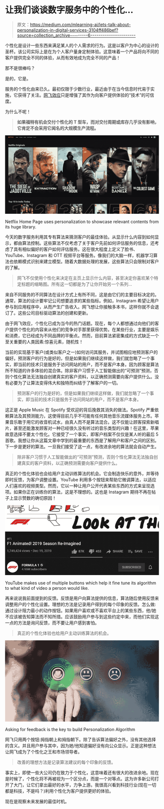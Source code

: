 # 让我们谈谈数字服务中的个性化…

> 原文：<https://medium.com/mlearning-ai/lets-talk-about-personalization-in-digital-services-3104ff486bef?source=collection_archive---------6----------------------->

个性化是设计一些东西来满足某人的个人需求的行为。这是以客户为中心的设计的圣杯。该公司实际上是在为个人客户量身定制体验。这意味着一个产品将向不同的客户提供完全不同的体验，从而有效地成为完全不同的产品！

那不是很棒吗？

是的，它是。

服务的个性化由来已久。最初仅限于少数行业，最近由于在当今信息时代易于实施，它获得了关注。[网飞效应](https://www.forbes.com/sites/blakemorgan/2019/02/19/what-is-the-netflix-effect/?sh=443c97155640)只是增强了其作为向客户提供体验的“技术”的可信度。

为什么不呢！

> **如果福特有机会交付个性化的 T 型车，而对交付周期或库存几乎没有影响，它肯定不会采用它闻名的大规模生产流程。**

![](img/1f003eadc0610f8937c31e007f28121e.png)

Netflix Home Page uses personalization to showcase relevant contents from its huge library.

今天的数字服务利用其专有算法来猜测客户的最佳体验。从显示什么内容到如何显示，都由算法控制。这些算法不仅考虑了关于客户先前如何评估服务的信息，还考虑了具有相似偏好的客户如何评估服务。这在很大程度上定义了脸书、YouTube、Instagram 和 OTT 视频平台等服务。像我们的大脑一样，机器学习算法也依赖模式识别来建立模型。随着大数据处理的发展，这些算法只会限制对客户的了解。

> 网飞不仅使用个性化来决定在主页上显示什么内容，甚至决定你喜欢某个特定标题的缩略图。所有这一切都是为了让你开始另一个系列…

来自不同服务的不同算法在设计方式上有所不同，这是由它们的主要目标决定的。通常，算法的设计要牢记公司想要追求的某些指标。例如，Instagram 希望让用户参与到应用程序中，从而产生广告收入。网飞想让你接触多本书，这样你就不会退订了。这些公司目标驱动算法的创建和更新。

由于网飞效应，个性化已成为当今的热门话题。现在，每个人都想通过向他们的客户提供个性化的内容来从他们的竞争对手那里获得优势。在某些行业，主要是娱乐和消费，它已经成为不同品牌的平衡点。然而，目前算法紧密集成的方式缺乏一个至关重要的人类因素:惊喜元素，随机性！

当前的实现基于客户(或类似客户之一)如何访问其服务，并试图相应地预测客户的偏好。预测客户的行为是好的，但是如果我们继续这样做，我们就忽略了一个事实，即当前的技术只是服务于访问网站的用户，而不是客户本身。因为顾客是算法所不知道的许多体验的混合体。除非客户习惯于人工智能做出的“可预测”预测，否则个性化算法无法独自创建真实的客户资料，以正确预测需要向客户提供什么。没有必要为了让算法变得伟大和独特而纠结于了解客户的一切。

> 预测客户的行为是好的，但是如果我们继续这样做，我们就忽略了一个事实，即当前的技术只是服务于访问网站的用户，而不是客户本身。

这正是 Apple Music 在 Spotify 受欢迎的背后挽救其消失的做法。Spotify 严重依赖算法及其预测能力，这使得目前几乎不可能有任何其他音乐流媒体服务上市。苹果音乐敢于用它的收音机试水，由真人而不是算法混合。这不仅能让顾客探索新唱片，甚至还能激发顾客对一种已经很久没有听过的音乐类型的兴趣！在这里，苹果故意选择不要太个性化。它接受了一个事实，即客户档案不仅仅是某人听的最后 5 首歌。我想让你从这篇文章中学到的最重要的东西是了解用户和客户之间的区别。下一步是更好的算法。一旦我们接受了这一点，有改进余地的算法就会自动产生。

> 除非客户习惯于人工智能做出的“可预测”预测，否则个性化算法无法独自创建真实的客户资料，以正确预测需要向客户提供什么。

真正的个性化体验也会给用户主动训练算法的机会。它会制造快乐的意外，并等待即时反馈，为客户调整设置。YouTube 利用多个按钮来帮助它微调算法，以适应人们喜欢的视频类型。然而，它以一种让用户公开代表某些东西的方式来呈现选项。如果你正在训练你的算法，这是不理想的。这也是 Instagram 期待不再在帖子上显示赞数的确切原因！

![](img/09155b768d71f4e52bf80756ca465625.png)

YouTube makes use of multiple buttons which help it fine tune its algorithm to what kind of video a person would like.

再来说说我前面提到的反馈。反馈是用户向算法提供的信息，算法随后使用反馈来调整用户的个性化设置。理想的方法是记录用户得到的每个印象的反馈。怎么做:通过设计阻力最小的动作按钮。如果用户喜欢或不喜欢平台上的某些东西，他/她不应该被告知算法而不知所措。应该鼓励用户参与到这些约定中来，而他们实现这一点的方法是询问反馈，而不要让用户感到害怕。

> 真正的个性化体验也给用户主动训练算法的机会。

![](img/9d08c3d3c18297c395b1f4521bf57bd9.png)

Asking for feedback is the key to build Personalization Algorithm

网飞只用两个按钮:拇指朝上和拇指朝下。除了告诉算法偏好之外，没有其他选择的含义。并且用户参与其中，因为她/他知道偏好没有向公众显示。正是这种想法让网飞成为了个性化之王和市场领导者。

> 改善的理想方法是记录算法建议的每个印象的反馈。

事实上，即使一些大公司仍在致力于个性化，这意味着还有很大的改进余地。现在是时候了，个性化将不再被视为一个区分点，而是一个对等点。这为许多新公司打开了大门，让它们拿出最好的水平，力争上游。我很高兴看到科技行业(现在一切都是科技，不是吗？)利用个性化为客户提供更好的体验。

现在是观察未来发展的最佳时机。